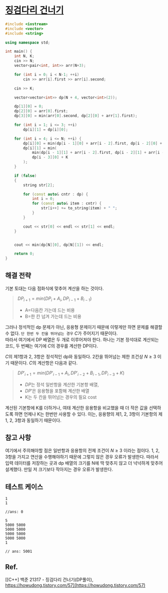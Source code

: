 # [징검다리 건너기](https://www.acmicpc.net/problem/21317)

```cpp
#include <iostream>
#include <vector>
#include <string>

using namespace std;

int main() {
	int N, K;
	cin >> N;
	vector<pair<int, int>> arr(N+3);

	for (int i = 0; i < N-1; ++i)
		cin >> arr[i].first >> arr[i].second;

	cin >> K;

	vector<vector<int>> dp(N + 4, vector<int>(2));

	dp[1][0] = 0;
	dp[2][0] = arr[0].first;
	dp[3][0] = min(arr[0].second, dp[2][0] + arr[1].first);

	for (int i = 1; i <= 3; ++i)
		dp[i][1] = dp[i][0];

	for (int i = 4; i <= N; ++i) {
		dp[i][0] = min(dp[i - 1][0] + arr[i - 2].first, dp[i - 2][0] + arr[i - 3].second);
		dp[i][1] = min(
			min(dp[i - 1][1] + arr[i - 2].first, dp[i - 2][1] + arr[i - 3].second),
			dp[i - 3][0] + K
		);
	}

	if (false)
	{
		string str[2];

		for (const auto& cntr : dp) {
			int i = 0;
			for (const auto& item : cntr) {
				str[i++] += to_string(item) + " ";
			}
		}

		cout << str[0] << endl << str[1] << endl;
	}


	cout << min(dp[N][0], dp[N][1]) << endl;

	return 0;
}
```

## 해결 전략
기본 토대는 다음 점화식에 맞추어 계산을 하는 것이다.  
> $DP_{i+1} = min(DP_i + A_i, DP_{i-1} + B_{i-1})$
> - A=다음칸 가는데 드는 비용
> - B=한 칸 넘겨 가는데 드는 비용

그러나 정석적인 dp 문제가 아닌, 응용형 문제이기 때문에 이렇게만 하면 문제를 해결할 수 없다. `단 한번 두 칸을 뛰어넘는 경우` $C$가 주어지기 때문이다.  
따라서 여기에서 DP 배열은 두 개로 이루어져야 한다. 하나는 기본 정석대로 계산되는 코드, 두 번째는 여기에 $C$의 경우를 계산한 DP이다.  

$C$의 제1항과 2, 3항은 정석적인 dp와 동일하다. 2칸을 뛰어넘는 제한 조건상 $N \ge 3$ 이기 때문이다. $C$의 계산항은 다음과 같다.  
> $DP\prime_{i+1} = min(DP\prime_{i-1} + A_{i}, DP\prime_{i-2} + B_{i-1}, DP_{i-3} + K )$  
> - $DP$는 정석 일반항을 계산한 기본항 배열, 
> - $DP\prime$은 응용형을 포함해 계산한 배열
> - K는 두 칸을 뛰어넘는 경우의 필요 cost

계산된 기본항에 K를 더하거나, 여태 계산한 응용항을 비교했을 때 더 작은 값을 선택하도록 하면 언제나 K는 한번만 사용할 수 있다. 이는, 응용향의 제1, 2, 3항이 기본항의 제1, 2, 3항과 동일하기 때문이다.


## 참고 사항
여기에서 주의해야할 점은 일반항과 응용항의 전제 조건이 $N \ge 3$ 이라는 점이다. 1, 2, 3항을 가지고 연산을 수행해야하기 때문에 그렇지 않은 경우 오류가 발생한다. 따라서 입력 데이터를 저장하는 곳과 dp 배열의 크기를 N에 딱 맞추지 않고 더 넉넉하게 맞추어 설계했다. 만일 저 크기보다 작아지는 경우 오류가 발생한다.

## 테스트 케이스
```pre
1
1

//ans: 0
```

```pre
5
5000 5000
5000 5000
5000 5000
5000 5000
1

// ans: 5001
```

## Ref.
[[C++] 백준 21317 - 징검다리 건너기(DP풀이), https://howudong.tistory.com/57](https://howudong.tistory.com/57)